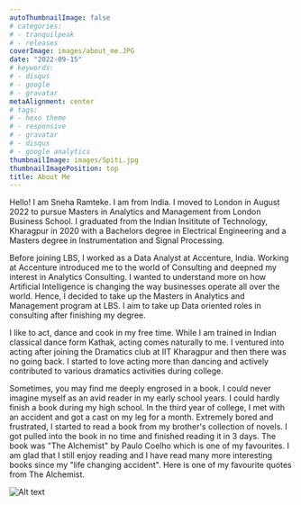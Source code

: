 ```yaml
---
autoThumbnailImage: false
# categories:
# - tranquilpeak
# - releases
coverImage: images/about_me.JPG
date: "2022-09-15"
# keywords:
# - disqus
# - google
# - gravatar
metaAlignment: center
# tags:
# - hexo theme
# - responsive
# - gravatar
# - disqus
# - google analytics
thumbnailImage: images/Spiti.jpg
thumbnailImagePosition: top
title: About Me
---
```


Hello! I am Sneha Ramteke. I am from India. I moved to London in August 2022 to pursue Masters in Analytics and Management from London Business School. I graduated from the Indian Insititute of Technology, Kharagpur in 2020 with a Bachelors degree in Electrical Engineering and a Masters degree in Instrumentation and Signal Processing.

<!--more-->

Before joining LBS, I worked as a Data Analyst at Accenture, India. Working at Accenture introduced me to the world of Consulting and deepned my interest in Analytics Consulting. I wanted to understand more on how Artificial Intelligence is changing the way businesses operate all over the world. Hence, I decided to take up the Masters in Analytics and Management program at LBS. I aim to take up Data oriented roles in consulting after finishing my degree. 

I like to act, dance and cook in my free time. While I am trained in Indian classical dance form Kathak, acting comes naturally to me. I ventured into acting after joining the Dramatics club at IIT Kharagpur and then there was no going back. I started to love acting more than dancing and actively contributed to various dramatics activities during college. 

Sometimes, you may find me deeply engrosed in a book. I could never imagine myself as an avid reader in my early school years. I could hardly finish a book during my high school. In the third year of college, I met with an accident and got a cast on my leg for a month. Extremely bored and frustrated, I started to read a book from my brother's collection of novels. I got pulled into the book in no time and finished reading it in 3 days. The book was "The Alchemist" by Paulo Coelho which is one of my favourites. I am glad that I still enjoy reading and I have read many more interesting books since my "life changing accident". Here is one of my favourite quotes from The Alchemist.

![Alt text](images/Spiti.jpg)

